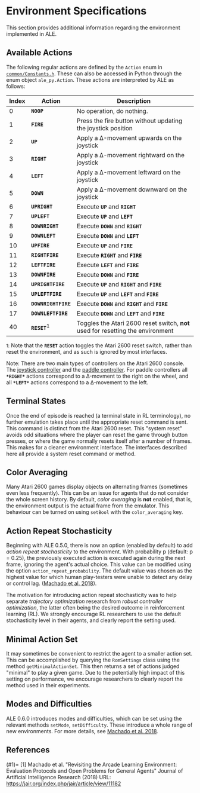 # Environment Specifications

This section provides additional information regarding the environment implemented in ALE.

## Available Actions

The following regular actions are defined by the `Action` enum in [`common/Constants.h`](https://github.com/mgbellemare/Arcade-Learning-Environment/blob/master/src/common/Constants.h). These can also be accessed in Python through the enum object `ale_py.Action`. These actions are interpreted by ALE as follows:

| Index | Action                  | Description                                                                     |
|-------|-------------------------|---------------------------------------------------------------------------------|
| 0     | **`NOOP`**              | No operation, do nothing.                                                       |
| 1     | **`FIRE`**              | Press the fire button without updating the joystick position                    |
| 2     | **`UP`**                | Apply a Δ-movement upwards on the joystick                                      |
| 3     | **`RIGHT`**             | Apply a Δ-movement rightward on the joystick                                    |
| 4     | **`LEFT`**              | Apply a Δ-movement leftward on the joystick                                     |
| 5     | **`DOWN`**              | Apply a Δ-movement downward on the joystick                                     |
| 6     | **`UPRIGHT`**           | Execute **`UP`** and **`RIGHT`**                                                |
| 7     | **`UPLEFT`**            | Execute **`UP`** and **`LEFT`**                                                 |
| 8     | **`DOWNRIGHT`**         | Execute **`DOWN`** and **`RIGHT`**                                              |
| 9     | **`DOWNLEFT`**          | Execute **`DOWN`** and **`LEFT`**                                               |
| 10    | **`UPFIRE`**            | Execute **`UP`** and **`FIRE`**                                                 |
| 11    | **`RIGHTFIRE`**         | Execute **`RIGHT`** and **`FIRE`**                                              |
| 12    | **`LEFTFIRE`**          | Execute **`LEFT`** and **`FIRE`**                                               |
| 13    | **`DOWNFIRE`**          | Execute **`DOWN`** and **`FIRE`**                                               |
| 14    | **`UPRIGHTFIRE`**       | Execute **`UP`** and **`RIGHT`** and **`FIRE`**                                 |
| 15    | **`UPLEFTFIRE`**        | Execute **`UP`** and **`LEFT`** and **`FIRE`**                                  |
| 16    | **`DOWNRIGHTFIRE`**     | Execute **`DOWN`** and **`RIGHT`** and **`FIRE`**                               |
| 17    | **`DOWNLEFTFIRE`**      | Execute **`DOWN`** and **`LEFT`** and **`FIRE`**                                |
| 40    | **`RESET`**<sup>1</sup> | Toggles the Atari 2600 reset switch, **not** used for resetting the environment |

<small>1</small>: Note that the **`RESET`** action toggles the Atari 2600 reset switch, rather than reset the
environment, and as such is ignored by most interfaces.

Note: There are two main types of controllers on the Atari 2600 console. The [joystick controller](https://en.wikipedia.org/wiki/Atari_CX40_joystick) and the [paddle controller](https://en.wikipedia.org/wiki/Paddle_\(game_controller\)). For paddle controllers all **`*RIGHT*`** actions correspond to a Δ-movment to the right on the wheel, and all **`*LEFT*`** actions correspond to a Δ-movement to the left.


##  Terminal States

Once the end of episode is reached (a terminal state in RL terminology), no further emulation
takes place until the appropriate reset command is sent. This command is distinct from the Atari
2600 reset. This "system reset" avoids odd situations where the player can reset the game
through button presses, or where the game normally resets itself after a number of frames. This
makes for a cleaner environment interface. The interfaces described here all provide a system reset command or method.

## Color Averaging

Many Atari 2600 games display objects on alternating frames (sometimes even less frequently).
This can be an issue for agents that do not consider the whole screen history.
By default, _color averaging_ is **not** enabled, that is, the environment output is the actual frame from the emulator.
This behaviour can be turned on using `setBool` with the `color_averaging` key.

## Action Repeat Stochasticity

Beginning with ALE 0.5.0, there is now an option (enabled by default) to add
_action repeat stochasticity_ to the environment. With probability 𝗉 (default: 𝗉 = 0.25),
the previously executed action is executed again during the next frame, ignoring the agent's
actual choice. This value can be modified using the option `action_repeat_probability`.
The default value was chosen as the highest value for which human play-testers
were unable to detect any delay or control lag. ([Machado et al. 2018](#1)).

The motivation for introducing action repeat stochasticity was to help separate _trajectory optimization_ research from _robust controller optimization_, the latter often being the
desired outcome in reinforcement learning (RL). We strongly encourage RL researchers to use
the default stochasticity level in their agents, and clearly report the setting used.

## Minimal Action Set

It may sometimes be convenient to restrict the agent to a smaller action set. This can be
accomplished by querying the `RomSettings` class using the method
`getMinimalActionSet`. This then returns a set of actions judged "minimal" to play a given
game. Due to the potentially high impact of this setting on performance, we encourage researchers
to clearly report the method used in their experiments.


## Modes and Difficulties

ALE 0.6.0 introduces modes and difficulties, which can be set using the relevant methods `setMode`, `setDifficulty`. These introduce a whole range of new environments. For more details, see [Machado et al. 2018](#1).


## References


(#1)=
<a id="1">[1]</a>
Machado et al.
"Revisiting the Arcade Learning Environment: Evaluation Protocols
and Open Problems for General Agents"
Journal of Artificial Intelligence Research (2018)
URL: https://jair.org/index.php/jair/article/view/11182
